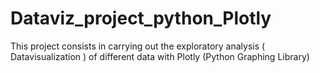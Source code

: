 # Dataviz_project_python_Plotly
This project consists in carrying out the exploratory analysis ( Datavisualization ) of different data with Plotly (Python Graphing Library)

